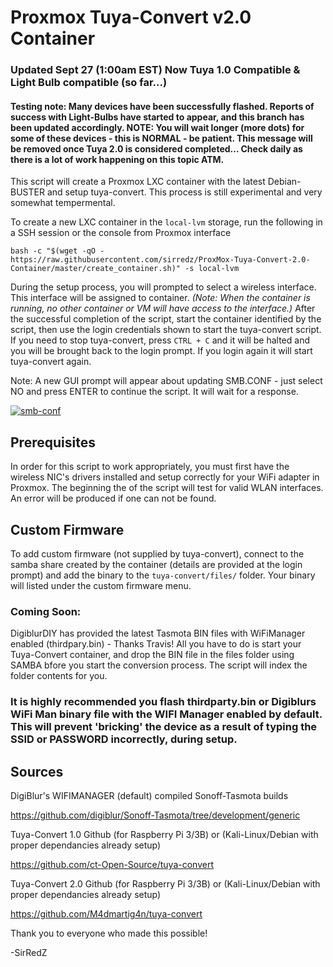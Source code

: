 # Proxmox Tuya-Convert v2.0 Container 

### Updated Sept 27 (1:00am EST) Now Tuya 1.0 Compatible & Light Bulb compatible (so far...) 

#### Testing note: Many devices have been successfully flashed. Reports of success with Light-Bulbs have started to appear, and this branch has been updated accordingly. NOTE: You will wait longer (more dots) for some of these devices - this is NORMAL - be patient.  This message will be removed once Tuya 2.0 is considered completed... Check daily as there is a lot of work happening on this topic ATM.

This script will create a Proxmox LXC container with the latest Debian-BUSTER and setup tuya-convert. This process is still experimental and very somewhat tempermental. 

To create a new LXC container in the `local-lvm` storage, run the following in a SSH session or the console from Proxmox interface

```
bash -c "$(wget -qO - https://raw.githubusercontent.com/sirredz/ProxMox-Tuya-Convert-2.0-Container/master/create_container.sh)" -s local-lvm
```

During the setup process, you will prompted to select a wireless interface. This interface will be assigned to container. _(Note: When the container is running, no other container or VM will have access to the interface.)_ After the successful completion of the script, start the container identified by the script, then use the login credentials shown to start the tuya-convert script. If you need to stop tuya-convert, press `CTRL + C` and it will be halted and you will be brought back to the login prompt. If you login again it will start tuya-convert again.

Note: A new GUI prompt will appear about updating SMB.CONF - just select NO <Default> and press ENTER to continue the script. It will wait for a response.
  
<a href="https://ibb.co/bPSZ9SF"><img src="https://i.ibb.co/TkVS3V1/smb-conf.png" alt="smb-conf" border="0"></a>

## Prerequisites

In order for this script to work appropriately, you must first have the wireless NIC's drivers installed and setup correctly for your WiFi adapter in Proxmox. The beginning the of the script will test for valid WLAN interfaces. An error will be produced if one can not be found.

## Custom Firmware

To add custom firmware (not supplied by tuya-convert), connect to the samba share created by the container (details are provided at the login prompt) and add the binary to the `tuya-convert/files/` folder. Your binary will listed under the custom firmware menu.

### Coming Soon: 

DigiblurDIY has provided the latest Tasmota BIN files with WiFiManager enabled (thirdpary.bin) - Thanks Travis!
All you have to do is start your Tuya-Convert container, and drop the BIN file in the files folder using SAMBA bfore you start the conversion process. The script will index the folder contents for you.

### It is highly recommended you flash thirdparty.bin or Digiblurs WiFi Man binary file with the WIFI Manager enabled by default. This will prevent 'bricking' the device as a result of typing the SSID or PASSWORD incorrectly, during setup.

## Sources

DigiBlur's WIFIMANAGER (default) compiled Sonoff-Tasmota builds

https://github.com/digiblur/Sonoff-Tasmota/tree/development/generic

Tuya-Convert 1.0 Github (for Raspberry Pi 3/3B) or (Kali-Linux/Debian with proper dependancies already setup)

https://github.com/ct-Open-Source/tuya-convert

Tuya-Convert 2.0 Github (for Raspberry Pi 3/3B) or (Kali-Linux/Debian with proper dependancies already setup)

https://github.com/M4dmartig4n/tuya-convert

Thank you to everyone who made this possible!

-SirRedZ
